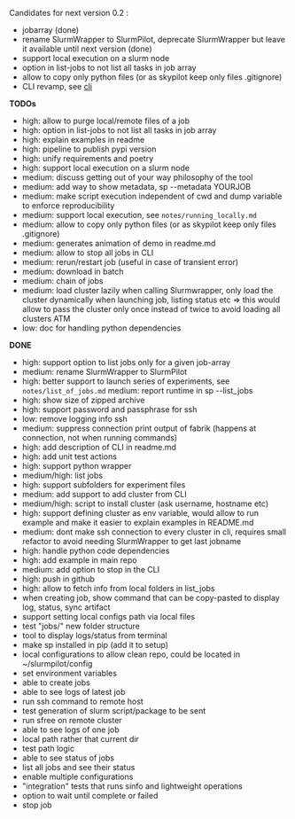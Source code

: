 Candidates for next version 0.2 :
* jobarray (done)
* rename SlurmWrapper to SlurmPilot, deprecate SlurmWrapper but leave it available until next version (done)
* support local execution on a slurm node
* option in list-jobs to not list all tasks in job array
* allow to copy only python files (or as skypilot keep only files .gitignore)
* CLI revamp, see [cli](cli.md)

**TODOs**
* high: allow to purge local/remote files of a job
* high: option in list-jobs to not list all tasks in job array
* high: explain examples in readme
* high: pipeline to publish pypi version
* high: unify requirements and poetry
* high: support local execution on a slurm node
* medium: discuss getting out of your way philosophy of the tool
* medium: add way to show metadata, sp --metadata YOURJOB
* medium: make script execution independent of cwd and dump variable to enforce reproducibility
* medium: support local execution, see `notes/running_locally.md`
* medium: allow to copy only python files (or as skypilot keep only files .gitignore)
* medium: generates animation of demo in readme.md
* medium: allow to stop all jobs in CLI
* medium: rerun/restart job (useful in case of transient error)
* medium: download in batch
* medium: chain of jobs
* medium: load cluster lazily when calling Slurmwrapper, only load the cluster dynamically when launching job, listing 
status etc => this would allow to pass the cluster only once instead of twice to avoid loading all clusters ATM 
* low: doc for handling python dependencies

**DONE**
* high: support option to list jobs only for a given job-array
* medium: rename SlurmWrapper to SlurmPilot
* high: better support to launch series of experiments, see `notes/list_of_jobs.md`
medium: report runtime in sp --list_jobs
* high: show size of zipped archive
* high: support password and passphrase for ssh
* low: remove logging info ssh
* medium: suppress connection print output of fabrik (happens at connection, not when running commands)
* high: add description of CLI in readme.md
* high: add unit test actions
* high: support python wrapper
* medium/high: list jobs
* high: support subfolders for experiment files
* medium: add support to add cluster from CLI
* medium/high: script to install cluster (ask username, hostname etc)
* high: support defining cluster as env variable, would allow to run example and make it easier to explain examples in
  README.md
* medium: dont make ssh connection to every cluster in cli, requires small refactor to avoid needing SlurmWrapper to get
  last jobname
* high: handle python code dependencies
* high: add example in main repo
* medium: add option to stop in the CLI
* high: push in github
* high: allow to fetch info from local folders in list_jobs
* when creating job, show command that can be copy-pasted to display log, status, sync artifact
* support setting local configs path via local files
* test "jobs/" new folder structure
* tool to display logs/status from terminal
* make sp installed in pip (add it to setup)
* local configurations to allow clean repo, could be located in ~/slurmpilot/config
* set environment variables
* able to create jobs
* able to see logs of latest job
* run ssh command to remote host
* test generation of slurm script/package to be sent
* run sfree on remote cluster
* able to see logs of one job
* local path rather that current dir
* test path logic
* able to see status of jobs
* list all jobs and see their status
* enable multiple configurations
* "integration" tests that runs sinfo and lightweight operations
* option to wait until complete or failed
* stop job


